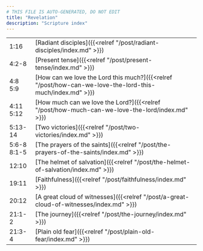 ```yaml
---
# THIS FILE IS AUTO-GENERATED, DO NOT EDIT
title: "Revelation"
description: "Scripture index"
---
```


|  |  |
| --- | --- |
| 1:16 | [Radiant disciples]({{<relref "/post/radiant-disciples/index.md" >}}) |
| 4:2-8 | [Present tense]({{<relref "/post/present-tense/index.md" >}}) |
| 4:8 <br/> 5:9 | [How can we love the Lord this much?]({{<relref "/post/how-can-we-love-the-lord-this-much/index.md" >}}) |
| 4:11 <br/> 5:12 | [How much can we love the Lord?]({{<relref "/post/how-much-can-we-love-the-lord/index.md" >}}) |
| 5:13-14 | [Two victories]({{<relref "/post/two-victories/index.md" >}}) |
| 5:6-8 <br/> 8:1-5 | [The prayers of the saints]({{<relref "/post/the-prayers-of-the-saints/index.md" >}}) |
| 12:10 | [The helmet of salvation]({{<relref "/post/the-helmet-of-salvation/index.md" >}}) |
| 19:11 | [Faithfulness]({{<relref "/post/faithfulness/index.md" >}}) |
| 20:12 | [A great cloud of witnesses]({{<relref "/post/a-great-cloud-of-witnesses/index.md" >}}) |
| 21:1-2 | [The journey]({{<relref "/post/the-journey/index.md" >}}) |
| 21:3-4 | [Plain old fear]({{<relref "/post/plain-old-fear/index.md" >}}) |
